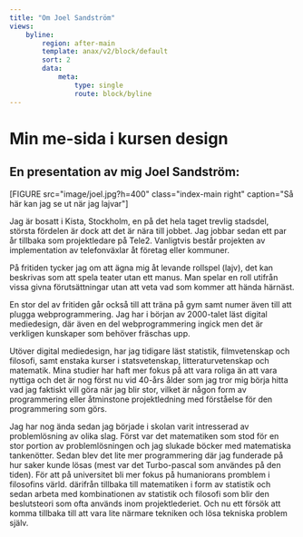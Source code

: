 ```yaml
---
title: "Om Joel Sandström"
views:
    byline:
        region: after-main
        template: anax/v2/block/default
        sort: 2
        data:
            meta:
                type: single
                route: block/byline
---
```

Min me-sida i kursen design
=========================

En presentation av mig Joel Sandström:
---------------------------------------

[FIGURE src="image/joel.jpg?h=400" class="index-main right" caption="Så här kan jag se ut när jag lajvar"]

Jag är bosatt i Kista, Stockholm, en på det hela taget trevlig stadsdel, största fördelen är dock att det är nära till jobbet. Jag jobbar sedan ett par år tillbaka som projektledare på Tele2. Vanligtvis består projekten av implementation av telefonväxlar åt företag eller kommuner.

På fritiden tycker jag om att ägna mig åt levande rollspel (lajv), det kan beskrivas som att spela teater utan ett manus. Man spelar en roll utifrån vissa givna förutsättningar utan att veta vad som kommer att hända härnäst.

En stor del av fritiden går också till att träna på gym samt numer även till att plugga webprogrammering. Jag har i början av 2000-talet läst digital mediedesign, där även en del webprogrammering ingick men det är verkligen kunskaper som behöver fräschas upp.

Utöver digital mediedesign, har jag tidigare läst statistik, filmvetenskap och filosofi, samt enstaka kurser i statsvetenskap, litteraturvetenskap och matematik. Mina studier har haft mer fokus på att vara roliga än att vara nyttiga och det är nog först nu vid 40-års ålder som jag tror mig börja hitta vad jag faktiskt vill göra när jag blir stor, vilket är någon form av programmering eller åtminstone projektledning med förståelse för den programmering som görs.

Jag har nog ända sedan jag började i skolan varit intresserad av problemlösning av olika slag. Först var det matematiken som stod för en stor portion av problemlösningen och jag slukade böcker med matematiska tankenötter. Sedan blev det lite mer programmering där jag funderade på hur saker kunde lösas (mest var det Turbo-pascal som användes på den tiden). För att på universitet bli mer fokus på humaniorans promblem i filosofins värld. därifrån tillbaka till matematiken i form av statistik och sedan arbeta med kombinationen av statistik och filosofi som blir den beslutsteori som ofta används inom projektlederiet. Och nu ett försök att komma tillbaka till att vara lite närmare tekniken och lösa tekniska problem själv.
